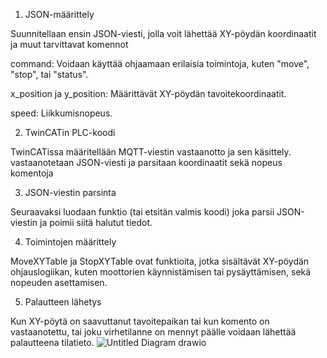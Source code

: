 
1. JSON-määrittely
   
Suunnitellaan ensin JSON-viesti, jolla voit lähettää XY-pöydän koordinaatit ja muut tarvittavat komennot

command: Voidaan käyttää ohjaamaan erilaisia toimintoja, kuten "move", "stop", tai "status".

x_position ja y_position: Määrittävät XY-pöydän tavoitekoordinaatit.

speed: Liikkumisnopeus.

2. TwinCATin PLC-koodi
   
TwinCATissa määritellään MQTT-viestin vastaanotto ja sen käsittely. vastaanotetaan JSON-viesti ja parsitaan koordinaatit sekä nopeus komentoja

3. JSON-viestin parsinta
 
Seuraavaksi luodaan funktio (tai etsitän valmis koodi) joka parsii JSON-viestin ja poimii siitä halutut tiedot.

4. Toimintojen määrittely

MoveXYTable ja StopXYTable ovat funktioita, jotka sisältävät XY-pöydän ohjauslogiikan, kuten moottorien käynnistämisen tai pysäyttämisen, sekä nopeuden asettamisen.

5. Palautteen lähetys
   
Kun XY-pöytä on saavuttanut tavoitepaikan tai kun komento on vastaanotettu, tai joku virhetilanne on mennyt päälle voidaan lähettää palautteena tilatieto.
![Untitled Diagram drawio](https://github.com/user-attachments/assets/afda05a4-785d-4125-ba84-e7163f23f83c)
